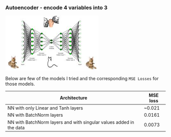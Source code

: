 ### Autoencoder - encode 4 variables into 3
![Autoencoder](/imgs/Autoencoder.jpeg)


Below are few of the models I tried and the corresponding `MSE Losses` for those models.

Architecture | MSE loss|
-------------|----------
NN with only Linear and Tanh layers | ~0.021 |
NN with BatchNorm layers | 0.0161 |
NN with BatchNorm layers and with singular values added in the data | 0.0073 |
